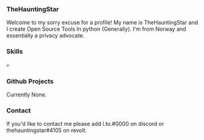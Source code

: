 ### TheHauntingStar
Welcome to my sorry excuse for a profile! My name is TheHauntingStar and I create Open Source Tools In python (Generally). I'm from Norway and essentially a privacy advocate.

### Skills
💀 
### Github Projects
Currently None.
### Contact
If you'd like to contact me please add l.to.#0000 on discord or thehauntingstar#4105 on revolt.
